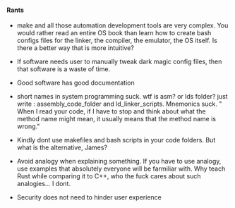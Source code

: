 
#### Rants
- make and all those automation development tools are very complex. You would rather read an entire OS book than learn how to create bash configs files for the linker, the compiler, the emulator, the OS itself. Is there a better way that is more intuitive?
- If software needs user to manually tweak dark magic config files, then that software is a waste of time.
- Good software has good documentation

- short names in system programming suck. wtf is asm? or lds folder? just write : assembly_code_folder and ld_linker_scripts. Mnemonics suck. " When I read your code, if I have to stop and think about what the method name might mean, it usually means that the method name is wrong." 
- Kindly dont use makefiles and bash scripts in your code folders. But what is the alternative, James?
- Avoid analogy when explaining something. If you have to use analogy, use examples that absolutely everyone will be farmiliar with. Why teach Rust while comparing it to C++, who the fuck cares about such analogies... I dont.
- Security does not need to hinder user experience